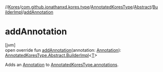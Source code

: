 //[Kores](../../../../../index.md)/[com.github.jonathanxd.kores.type](../../../index.md)/[AnnotatedKoresType](../../index.md)/[Abstract](../index.md)/[BuilderImpl](index.md)/[addAnnotation](add-annotation.md)

# addAnnotation

[jvm]\
open override fun [addAnnotation](add-annotation.md)(annotation: [Annotation](../../../../com.github.jonathanxd.kores.base/-annotation/index.md)): [AnnotatedKoresType.Abstract.BuilderImpl](index.md)<[T](index.md)>

Adds an [Annotation](../../../../com.github.jonathanxd.kores.base/-annotation/index.md) to [AnnotatedKoresType.annotations](../../annotations.md).
